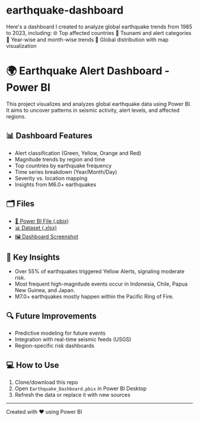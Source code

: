 # earthquake-dashboard
Here's a dashboard I created to analyze global earthquake trends from 1985 to 2023, including:  🌐 Top affected countries  🔔 Tsunami and alert categories  📅 Year-wise and month-wise trends  📍 Global distribution with map visualization
# 🌍 Earthquake Alert Dashboard - Power BI

This project visualizes and analyzes global earthquake data using Power BI. It aims to uncover patterns in seismic activity, alert levels, and affected regions.

## 📊 Dashboard Features

- Alert classification (Green, Yellow, Orange and Red)
- Magnitude trends by region and time
- Top countries by earthquake frequency
- Time series breakdown (Year/Month/Day)
- Severity vs. location mapping
- Insights from M6.0+ earthquakes

## 🗂️ Files

- [🔗 Power BI File (.pbix)](./Earthquake_Dashboard.pbix)
- [📊 Dataset (.xlsx)](./earthquake_data.xlsx)
- [🖼️ Dashboard Screenshot](./dashboard_image.png)

## 📌 Key Insights

- Over 55% of earthquakes triggered Yellow Alerts, signaling moderate risk.
- Most frequent high-magnitude events occur in Indonesia, Chile, Papua New Guinea, and Japan.
- M7.0+ earthquakes mostly happen within the Pacific Ring of Fire.

## 🔍 Future Improvements

- Predictive modeling for future events
- Integration with real-time seismic feeds (USGS)
- Region-specific risk dashboards

## 💻 How to Use

1. Clone/download this repo
2. Open `Earthquake_Dashboard.pbix` in Power BI Desktop
3. Refresh the data or replace it with new sources

---

Created with ❤️ using Power BI  
